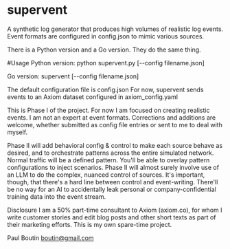 # supervent

A synthetic log generator that produces high volumes of realistic log events. Event formats are configured in config.json to mimic various sources. 

There is a Python version and a Go version. They do the same thing. 

#Usage
Python version:
python supervent.py [--config filename.json] 

Go version:
supervent [--config filename.json]

The default configuration file is config.json
For now, supervent sends events to an Axiom dataset configured in axiom_config.yaml

This is Phase I of the project. For now I am focused on creating realistic events. I am not an expert at event formats. Corrections and additions are welcome, whether submitted as config file entries or sent to me to deal with myself.

Phase II will add behavioral config & control to make each source behave as desired, and to orchestrate patterns across the entire simulated network. Normal traffic will be a defined pattern. You'll be able to overlay pattern configurations to inject scenarios. Phase II will almost surely involve use of an LLM to do the complex, nuanced control of sources. It's important, though, that there's a hard line between control and event-writing. There'll be no way for an AI to accidentally leak personal or company-confidential training data into the event stream. 

Disclosure
I am a 50% part-time consultant to Axiom (axiom.co), for whom I write customer stories and edit blog posts and other short texts as part of their marketing efforts. This is my own spare-time project.

Paul Boutin
boutin@gmail.com
